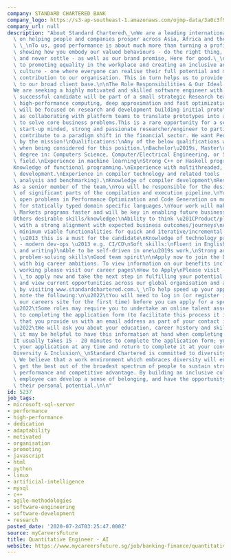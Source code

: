 ```yaml
---
company: STANDARD CHARTERED BANK
company_logo: https://s3-ap-southeast-1.amazonaws.com/ojmp-data/3a0c3f9da99071719da9e20acbb0bdd3/standard-chartered-bank.jpg
company_url: null
description: "About Standard Chartered\_\nWe are a leading international bank focused\
  \ on helping people and companies prosper across Asia, Africa and the Middle East.\
  \ \_\nTo us, good performance is about much more than turning a profit. \_It's about\
  \ showing how you embody our valued behaviours - do the right thing, better together\
  \ and never settle - as well as our brand promise, Here for good.\_\nWe're committed\
  \ to promoting equality in the workplace and creating an inclusive and flexible\
  \ culture - one where everyone can realise their full potential and make a positive\
  \ contribution to our organisation. This in turn helps us to provide better support\
  \ to our broad client base.\n\nThe Role Responsibilities & Our Ideal Candidate\n\
  We are seeking a highly motivated and skilled software engineer with a love of compilers.The\
  \ successful candidate will be part of a small strategic Research team focused on\
  \ high-performance computing, deep approximation and fast optimization.The team\
  \ will be focused on research and development building initial prototypes as well\
  \ as collaborating with platform teams to translate prototypes into a platform/product\
  \ to solve core business problems.This is a rare opportunity for a self-driven,\
  \ start-up minded, strong and passionate researcher/engineer to participate and\
  \ contribute to a paradigm shift in the financial sector. We want People driven\
  \ by the mission!\nQualifications:\nAny of the below qualifications will be beneficial\
  \ when being considered for this position.\nBachelor\u2019s, Master\u2019s or PhD\
  \ degree in: Computers Science, Computer/Electrical Engineering, or STEM related\
  \ field.\nExperience in machine learning\nStrong C++ or Haskell programming skills.\n\
  Knowledge of functional programming.\nExperience with multithreaded, GPGPU or FPGA\
  \ development.\nExperience in compiler technology and related tools (e.g., performance\
  \ analysis and benchmarking).\nKnowledge of compiler development\nResponsibilities\n\
  As a senior member of the team,\nYou will be responsible for the design and implementation\
  \ of significant parts of the compilation and execution pipeline.\nYou will solve\
  \ open problems in Performance Optimization and Code Generation on multiple platforms\
  \ for statically typed domain specific languages.\nYour work will make Financial\
  \ Markets programs faster and will be key in enabling future business solutions.\n\
  Others desirable skills/knowledge:\nAbility to think \u201CProduct/platform\u201D\
  \ with a strong alignment with expected business outcomes/journeys\nAbility to scope\
  \ minimum viable functionalities for quick and iterative/incremental deliveries\
  \ \u2013 this is a must for the candidate\nKnowledge of technology production tooling\
  \ - modern dev-ops \u2013 e.g. CI/CD\nSoft skills:\nFluent in English (speaking\
  \ and writing)\nAble to be self-driven in one\u2019s work,\nStrong analytical and\
  \ problem-solving skills\nGood team spirit\n\nApply now to join the Bank for those\
  \ with big career ambitions. To view information on our benefits including our flexible\
  \ working please visit our career pages\nHow to Apply\nPlease visit - https://scb.taleo.net/careersection/ex/jobdetail.ftl?job=2000010178&lang=en\
  \ \_to apply now and take the next step in fulfilling your potential.\nYou can search\
  \ and view current opportunities across our global organisation and apply immediately\
  \ by visiting www.standardchartered.com.\_\nTo help speed up your application, please\
  \ note the following:\n\u2022\tYou will need to log in (or register if you are visiting\
  \ our careers site for the first time) before you can apply for a specific role\n\
  \u2022\tSome roles may require you to undertake an online talent assessment in addition\
  \ to completing the application form (to facilitate this process it is preferable\
  \ that you provide us with an email address as part of your contact information)\n\
  \u2022\tWe will ask you about your education, career history and skills and experience,\
  \ it may be helpful to have this information at hand when completing your application\n\
  It usually takes 15 - 20 minutes to complete the application form; you can save\
  \ your application at any time and return to complete it at your convenience.\n\
  Diversity & Inclusion\_\nStandard Chartered is committed to diversity and inclusion.\
  \ We believe that a work environment which embraces diversity will enable us to\
  \ get the best out of the broadest spectrum of people to sustain strong business\
  \ performance and competitive advantage. By building an inclusive culture, each\
  \ employee can develop a sense of belonging, and have the opportunity to maximise\
  \ their personal potential.\n\n"
id: 5237
job_tags:
- microsoft-sql-server
- performance
- high-performance
- dedication
- adaptability
- motivated
- organisation
- promoting
- javascript
- html
- python
- linux
- artificial-intelligence
- mysql
- c++
- agile-methodologies
- software-engineering
- software-development
- research
posted_date: '2020-07-24T03:25:47.000Z'
source: myCareersFuture
title: Quantitative Engineer - AI
website: https://www.mycareersfuture.sg/job/banking-finance/quantitative-engineer-ai-05e673ea510804b151f35d1de28ca621
---
```

